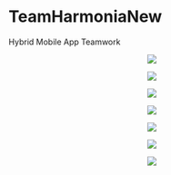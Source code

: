 TeamHarmoniaNew
===============

Hybrid Mobile App Teamwork

<p align="center"><img src="https://raw.githubusercontent.com/nkichev/TeamHarmoniaNew/master/images/PSMain01.png" /></p>
<p align="center"><img src="https://raw.githubusercontent.com/nkichev/TeamHarmoniaNew/master/images/PSPostcards02.png" /></p>
<p align="center"><img src="https://raw.githubusercontent.com/nkichev/TeamHarmoniaNew/master/images/PSPostcards03.png" /></p>
<p align="center"><img src="https://raw.githubusercontent.com/nkichev/TeamHarmoniaNew/master/images/PSSend04.png" /></p>
<p align="center"><img src="https://raw.githubusercontent.com/nkichev/TeamHarmoniaNew/master/images/PSSend05.png" /></p>
<p align="center"><img src="https://raw.githubusercontent.com/nkichev/TeamHarmoniaNew/master/images/PSSend06.png" /></p>
<p align="center"><img src="https://raw.githubusercontent.com/nkichev/TeamHarmoniaNew/master/images/PSSend07.png" /></p>
